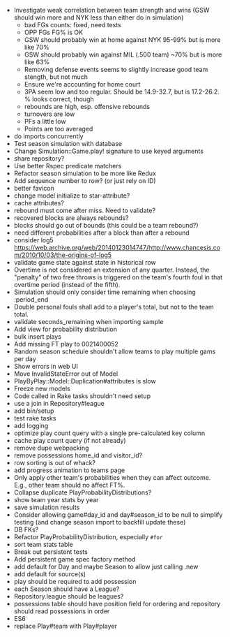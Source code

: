  * Investigate weak correlation between team strength and wins (GSW should win more and NYK less than either do in simulation)
   * bad FGs counts: fixed, need tests
   * OPP FGs FG% is OK
   * GSW should probably win at home against NYK 95-99% but is more like 70%
   * GSW should probably win against MIL (.500 team) ~70% but is more like 63%
   * Removing defense events seems to slightly increase good team stength, but not much
   * Ensure we're accounting for home court
   * 3PA seem low and too regular. Should be 14.9-32.7, but is 17.2-26.2. % looks correct, though
   * rebounds are high, esp. offensive rebounds
   * turnovers are low
   * PFs a little low
   * Points are too averaged
 * do imports concurrently
 * Test season simulation with database
 * Change Simulation::Game.play! signature to use keyed arguments
  * share repository?
 * Use better Rspec predicate matchers
 * Refactor season simulation to be more like Redux
 * Add sequence number to row? (or just rely on ID)
 * better favicon
 * change model initialize to star-attribute?
 * cache attributes?
 * rebound must come after miss. Need to validate?
 * recovered blocks are always rebounds?
 * blocks should go out of bounds (this could be a team rebound?)
 * need different probabilities after a block than after a rebound
 * consider log5 https://web.archive.org/web/20140123014747/http://www.chancesis.com/2010/10/03/the-origins-of-log5
 * validate game state against state in historical row
 * Overtime is not considered an extension of any quarter. Instead, the "penalty" of two free throws is triggered on the team's fourth foul in that overtime period (instead of the fifth).
 * Simulation should only consider time remaining when choosing :period_end
 * Double personal fouls shall add to a player's total, but not to the team total.
 * validate seconds_remaining when importing sample
 * Add view for probability distribution
 * bulk insert plays
 * Add missing FT play to 0021400052
 * Random season schedule shouldn't allow teams to play multiple gams per day
 * Show errors in web UI
 * Move InvalidStateError out of Model
 * PlayByPlay::Model::Duplication#attributes is slow
 * Freeze new models
 * Code called in Rake tasks shouldn't need setup
 * use a join in Repository#league
 * add bin/setup
 * test rake tasks
 * add logging
 * optimize play count query with a single pre-calculated key column
 * cache play count query (if not already)
 * remove dupe webpacking
 * remove possessions home_id and visitor_id?
 * row sorting is out of whack?
 * add progress animation to teams page
 * Only apply other team's probabilities when they can affect outcome. E.g., other team should no affect FT%.
 * Collapse duplicate PlayProbabilityDistributions?
 * show team year stats by year
 * save simulation results
 * Consider allowing game#day_id and day#season_id to be null to simplify testing (and change season import to backfill update these)
 * DB FKs?
 * Refactor PlayProbabilityDistribution, especially `#for`
 * sort team stats table
 * Break out persistent tests
 * Add persistent game spec factory method
 * add default for Day and maybe Season to allow just calling .new
 * add default for source(s)
 * play should be required to add possession
 * each Season should have a League?
 * Repository.league should be leagues?
 * possessions table should have position field for ordering and repository should read possessions in order
 * ES6
 * replace Play#team with Play#player
